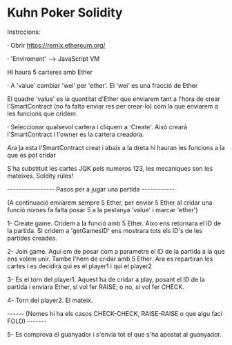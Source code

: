 # Kuhn Poker Solidity


Instrccions:

  · Obrir https://remix.ethereum.org/
  
  · 'Enviroment' --> JavaScript VM
  
  Hi haura 5 carteres amb Ether
  
  · A 'value' cambiar 'wei' per 'ether'. El 'wei' es una fracció de Ether
  
  El quadre 'value' es la quantitat d'Ether que enviarem tant a l'hora de crear l'SmartContract (no fa falta enviar res per crear-lo) com la que enviarem a les funcions que cridem.
  
  · Seleccionar qualsevol cartera i cliquem a 'Create'. Això crearà l'SmartContract i l'owner es la cartera creadora.
  
  Ara ja esta l'SmartContract creat i abaix a la dreta hi hauran les funcions a la que es pot cridar
  
  S'ha substituit les cartes JQK pels numeros 123, les mecaniques son les mateixes. Soldity rules!

-----------------  Pasos per a jugar una partida ------------

  (A continuació enviarem sempre 5 Ether, per enviar 5 Ether al cridar una funció nomes fa falta posar 5 a la pestanya 'value' i marcar 'ether')
  
  1- Create game. Cridem a la funció amb 5 Ether. Aixo ens retornara el ID de la partida. Si cridem a 'getGamesID' ens mostrara tots els ID's de les partides creades.
    
  2- Join game. Aqui em de posar com a parametre el ID de la partida a la que ens volem unir. Tambe l'hem de cridar amb 5 Ether. 
    Ara es repartiran les cartes i es decidirà qui es el player1 i qui el player2
    
  3- És el torn del player1. Aquest ha de cridar a play, posant el ID de la partida i enviara Ether, si vol fer RAISE; o no, si vol fer CHECK.
    
  4- Torn del player2. El mateix.
    
  ------ (Nomes hi ha els casos CHECK-CHECK, RAISE-RAISE o que algu faci FOLD) -------
  
  5- Es comprova el guanyador i s'envia tot el que s'ha apostat al guanyador.    
    
